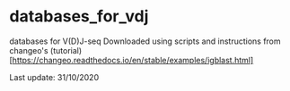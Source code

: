 # databases_for_vdj
databases for V(D)J-seq
Downloaded using scripts and instructions from changeo's (tutorial)[https://changeo.readthedocs.io/en/stable/examples/igblast.html]

Last update: 31/10/2020
